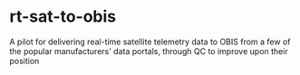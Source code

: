# rt-sat-to-obis
A pilot for delivering real-time satellite telemetry data to OBIS from a few of the popular manufacturers' data portals, through QC to improve upon their position
